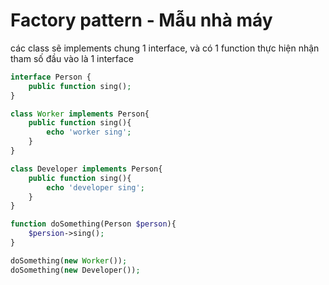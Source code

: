# Factory pattern - Mẫu nhà máy

các class sẽ implements chung 1 interface, và có 1 function thực hiện nhận tham số đầu vào là 1 interface

```php
interface Person {
    public function sing();
}

class Worker implements Person{
    public function sing(){
        echo 'worker sing';
    }
}

class Developer implements Person{
    public function sing(){
        echo 'developer sing';
    }
}

function doSomething(Person $person){
    $persion->sing();
}

doSomething(new Worker());
doSomething(new Developer());
```
